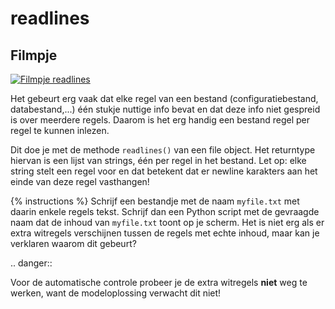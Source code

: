 # readlines

## Filmpje
[![Filmpje readlines](https://i9.ytimg.com/vi/twnAT5DmJVY/mq1.jpg?sqp=CImm7fMF&rs=AOn4CLDNZxPQ1P2iyT9WNRGGYPAIQvUpXQ)](https://youtu.be/lNAk0_4Dv7Q)

Het gebeurt erg vaak dat elke regel van een bestand (configuratiebestand, databestand,...) één stukje nuttige info bevat en dat deze info niet gespreid is over meerdere regels. Daarom is het erg handig een bestand regel per regel te kunnen inlezen.

Dit doe je met de methode `readlines()` van een file object. Het returntype hiervan is een lijst van strings, één per regel in het bestand. Let op: elke string stelt een regel voor en dat betekent dat er newline karakters aan het einde van deze regel vasthangen!

{% instructions %}
Schrijf een bestandje met de naam `myfile.txt` met daarin enkele regels tekst. Schrijf dan een Python script met de gevraagde naam dat de inhoud van `myfile.txt` toont op je scherm. Het is niet erg als er extra witregels verschijnen tussen de regels met echte inhoud, maar kan je verklaren waarom dit gebeurt?

.. danger::

   Voor de automatische controle probeer je de extra witregels **niet** weg te werken, want de modeloplossing verwacht dit niet!
